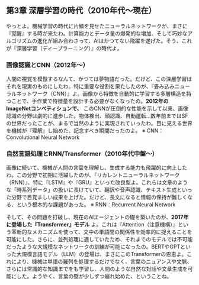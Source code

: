 ## 第3章 深層学習の時代（2010年代～現在）
やっとよ。機械学習の時代に片鱗を見せたニューラルネットワークが、まさに『覚醒』する時が来たわ。計算能力とデータ量の爆発的な増加、そして巧妙なアルゴリズムの進化が組み合わさって、AIはかつてない飛躍を遂げた。そう、これが『深層学習（ディープラーニング）』の時代よ。

### 画像認識とCNN（2012年～）
人間の視覚を模倣するなんて、かつては夢物語だった。だけど、この深層学習はそれを現実のものにしたわ。特に重要な役割を果たしたのが、『畳み込みニューラルネットワーク（CNN）』よ。画像から特徴を自動的に学習する多層構造を持つことで、手作業で特徴量を設計する必要がなくなったの。**2012年のImageNetコンペティションで、** このCNNが圧倒的な性能を示して以来、画像認識の分野は劇的に進歩した。物体検出、顔認識、自動運転…数年前まではSFの世界だったことが、まるで当然のように実現されていったわ。目に見える世界を機械が『理解』し始めた、記念すべき瞬間だったのよ。
※ CNN：Convolutional Neural Network


### 自然言語処理とRNN/Transformer（2010年代中盤～）
画像に続いて、機械が人間の言葉を理解し、生成する能力も飛躍的に向上したわ。この分野で初期に活躍したのが、『リカレントニューラルネットワーク（RNN）』、特に『LSTM』や『GRU』といった改良型よ。これらは文章のような「時系列データ」の扱いに長けていて、翻訳や音声認識、テキスト生成といった分野で目覚ましい成果を上げた。だけど、長文になると情報の保持が難しくなる、という根本的な課題があった。
※ RNN：Recurrent Neural Network

そして、その問題を打破し、現在のAIエージェントの礎を築いたのが、**2017年に登場した『Transformer』モデル** よ。これは『Attention（注意機構）』という革新的なメカニズムを使って、文中の単語間の関係性を効率的に捉えることを可能にした。さらに、並列処理に適していたため、それまでのモデルでは不可能だったような大規模なネットワークの訓練が可能になったの。BERTやGPTといった大規模言語モデル（LLM）の登場は、まさにこのTransformerの恩恵よ。これにより、機械は単語の羅列を処理するだけでなく、言葉のニュアンスや文脈、さらには常識的な知識までをも学習し、人間のような自然な対話や文章生成を可能にした。ようやく、言葉の壁が少しずつ崩れ始めた、ということね。